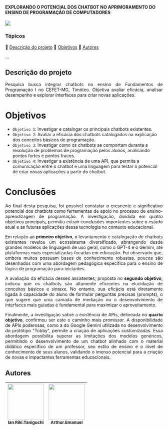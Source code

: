 <h4>EXPLORANDO O POTENCIAL DOS CHATBOT NO APRIMORAMENTO DO ENSINO DE PROGRAMAÇÃO DE COMPUTADORES</h4> 

<img loading="lazy" src="https://img.shields.io/badge/Status-Em_Desenvolvimento-gren--"/>

### Tópicos 

:small_blue_diamond: [Descrição do projeto](#descrição-do-projeto)
:small_blue_diamond: [Objetivos](#objetivos)
:small_blue_diamond: [Autores](#autores)

... 

## Descrição do projeto 

<p align="justify">
  Pesquisa busca integrar chatbots no ensino de Fundamentos de Programação I no CEFET-MG, Timóteo. Objetiva avaliar eficácia, analisar desempenho e explorar interfaces para criar novas aplicações.
</p>

#  Objetivos

- `Objetivo 1`: Investigar e catalogar os principais chatbots existentes.
- `Objetivo 2`: Avaliar a eficácia dos chatbots catalogados na explicação dos conceitos básicos de programação.
- `Objetivo 3`: Investigar como os chatbots se comportam durante a resolução de problemas de programação pelos alunos, analisando pontos fortes e pontos fracos.
- `Objetivo 4`: Investigar a existência de uma API, que permita a comunicação entre o chatbot e uma linguagem para testar o potencial de criar novas aplicações a partir do chatbot.

# Conclusões

<p align="justify">
Ao final desta pesquisa, foi possível constatar o crescente e significativo potencial dos chatbots como ferramentas de apoio no processo de ensino-aprendizagem de programação. A investigação, dividida em quatro objetivos principais, permitiu extrair conclusões importantes sobre o estado atual e as futuras aplicações dessa tecnologia no contexto educacional.
</p>

<p align="justify">
Em relação ao <b>primeiro objetivo</b>, o levantamento e catalogação de chatbots existentes revelou um ecossistema diversificado, abrangendo desde grandes modelos de linguagem de uso geral, como o GPT-4 e o Gemini, até plataformas mais especializadas focadas em educação. Foi observado que, embora muitos possuam bases de conhecimento robustas, poucos são desenhados com uma abordagem pedagógica específica para o ensino de lógica de programação para iniciantes.
</p>

<p align="justify">
A avaliação da eficácia desses assistentes, proposta no <b>segundo objetivo</b>, indicou que os chatbots são altamente eficientes na elucidação de conceitos básicos e sintaxe. No entanto, sua eficácia está diretamente ligada à capacidade do aluno de formular perguntas precisas (prompts), o que sugere que uma camada de mediação ou o desenvolvimento de interfaces mais guiadas é fundamental para maximizar o aproveitamento.
</p>


<p align="justify">
Finalmente, a investigação sobre a existência de APIs, delineada no <b>quarto objetivo</b>, confirmou ser este o caminho mais promissor. A disponibilidade de APIs poderosas, como a do Google Gemini utilizada no desenvolvimento do protótipo "Tobby", permite a criação de aplicações customizadas. Essa abordagem possibilita superar as limitações dos modelos genéricos, permitindo o desenvolvimento de um chatbot alinhado com o material didático específico de um professor, seu estilo de ensino e o nível de conhecimento de seus alunos, validando o imenso potencial para a criação de novas e impactantes ferramentas educacionais.
</p>

## Autores


| [<img loading="lazy" src="https://avatars.githubusercontent.com/u/103004091?v=4" width=115><br><sub>Ian Riki Taniguchi</sub>](https://github.com/Iantaniguchi) |  [<img loading="lazy" src="https://avatars.githubusercontent.com/u/161357772?v=4" width=115><br><sub>Arthur Emanuel</sub>](https://github.com/ArthurEmanuel148) | 
| :---: | :---: |
